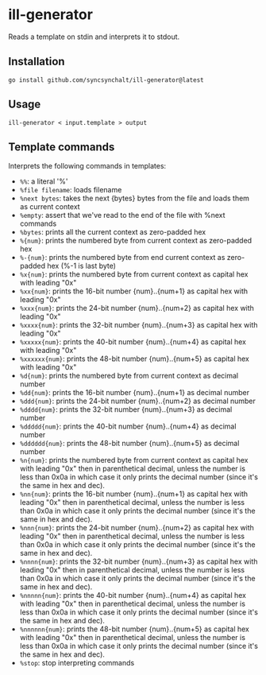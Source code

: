 # ill-generator

Reads a template on stdin and interprets it to stdout.

## Installation

```
go install github.com/syncsynchalt/ill-generator@latest
```

## Usage

```
ill-generator < input.template > output
```

## Template commands

Interprets the following commands in templates:

* `%%`:
   a literal '%'
* `%file filename`:
   loads filename
* `%next bytes`:
   takes the next {bytes} bytes from the file and loads them as current context
* `%empty`:
   assert that we've read to the end of the file with %next commands
* `%bytes`:
   prints all the current context as zero-padded hex
* `%{num}`:
   prints the numbered byte from current context as zero-padded hex
* `%-{num}`:
   prints the numbered byte from end current context as zero-padded hex (%-1 is last byte)
* `%x{num}`:
   prints the numbered byte from current context as capital hex with leading "0x"
* `%xx{num}`:
   prints the 16-bit number {num}..{num+1} as capital hex with leading "0x"
* `%xxx{num}`:
   prints the 24-bit number {num}..{num+2} as capital hex with leading "0x"
* `%xxxx{num}`:
   prints the 32-bit number {num}..{num+3} as capital hex with leading "0x"
* `%xxxxx{num}`:
   prints the 40-bit number {num}..{num+4} as capital hex with leading "0x"
* `%xxxxxx{num}`:
   prints the 48-bit number {num}..{num+5} as capital hex with leading "0x"
* `%d{num}`:
   prints the numbered byte from current context as decimal number
* `%dd{num}`:
   prints the 16-bit number {num}..{num+1} as decimal number
* `%ddd{num}`:
   prints the 24-bit number {num}..{num+2} as decimal number
* `%dddd{num}`:
   prints the 32-bit number {num}..{num+3} as decimal number
* `%ddddd{num}`:
   prints the 40-bit number {num}..{num+4} as decimal number
* `%dddddd{num}`:
   prints the 48-bit number {num}..{num+5} as decimal number
* `%n{num}`:
   prints the numbered byte from current context as capital hex with leading "0x"
   then in parenthetical decimal, unless the number is less than 0x0a in which case
   it only prints the decimal number (since it's the same in hex and dec).
* `%nn{num}`:
   prints the 16-bit number {num}..{num+1} as capital hex with leading "0x"
   then in parenthetical decimal, unless the number is less than 0x0a in which case
   it only prints the decimal number (since it's the same in hex and dec).
* `%nnn{num}`:
   prints the 24-bit number {num}..{num+2} as capital hex with leading "0x"
   then in parenthetical decimal, unless the number is less than 0x0a in which case
   it only prints the decimal number (since it's the same in hex and dec).
* `%nnnn{num}`:
   prints the 32-bit number {num}..{num+3} as capital hex with leading "0x"
   then in parenthetical decimal, unless the number is less than 0x0a in which case
   it only prints the decimal number (since it's the same in hex and dec).
* `%nnnnn{num}`:
   prints the 40-bit number {num}..{num+4} as capital hex with leading "0x"
   then in parenthetical decimal, unless the number is less than 0x0a in which case
   it only prints the decimal number (since it's the same in hex and dec).
* `%nnnnnn{num}`:
   prints the 48-bit number {num}..{num+5} as capital hex with leading "0x"
   then in parenthetical decimal, unless the number is less than 0x0a in which case
   it only prints the decimal number (since it's the same in hex and dec).
* `%stop`:
   stop interpreting commands
